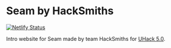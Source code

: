 # Seam by HackSmiths

[![Netlify Status](https://api.netlify.com/api/v1/badges/26518507-b65d-42b0-bac3-f0998aa691b6/deploy-status)](https://app.netlify.com/sites/seam-hacksmiths/deploys)

Intro website for Seam made by team HackSmiths for [UHack 5.0](https://infoxpression.tech/uhack).
